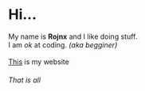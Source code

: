 <h1>Hi...</h1>My name is <b>Rojnx</b> and I like doing stuff.<br>I am <i>ok</i> at coding. <i>(aka begginer)</i><br><br><a href="https://www.google.com/url?sa=t&rct=j&q=&esrc=s&source=web&cd=&cad=rja&uact=8&ved=2ahUKEwjUu9TnzrLzAhUVjuYKHbzFDhUQyCl6BAgCEAM&url=https%3A%2F%2Fwww.youtube.com%2Fwatch%3Fv%3DdQw4w9WgXcQ&usg=AOvVaw0aHtehaphMhOCAkCydRLZU">This</a> is my website<h6>That is all</h6>
